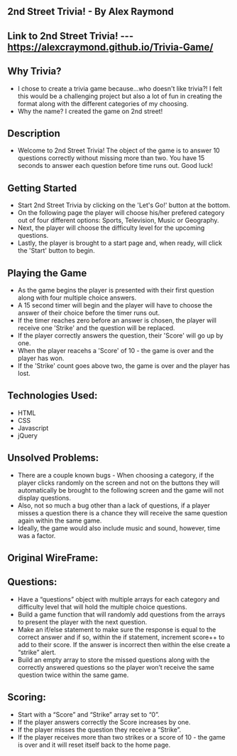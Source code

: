 ## 2nd Street Trivia! - By Alex Raymond 

## Link to 2nd Street Trivia! --- https://alexcraymond.github.io/Trivia-Game/

## Why Trivia?

* I chose to create a trivia game because...who doesn't like trivia?!  I felt this would be a challenging project but also a lot of fun in creating the format along with the different categories of my choosing.
* Why the name?  I created the game on 2nd street!

## Description
* Welcome to 2nd Street Trivia!  The object of the game is to answer 10 questions correctly without missing more than two.  You have 15 seconds to answer each question before time runs out.  Good luck!

## Getting Started

* Start 2nd Street Trivia by clicking on the 'Let's Go!' button at the bottom.
* On the following page the player will choose his/her prefered category out of four different options: Sports, Television, Music or Geography.
* Next, the player will choose the difficulty level for the upcoming questions.
* Lastly, the player is brought to a start page and, when ready, will click the 'Start' button to begin.

## Playing the Game

* As the game begins the player is presented with their first question along with four multiple choice answers.
* A 15 second timer will begin and the player will have to choose the answer of their choice before the timer runs out.
* If the timer reaches zero before an answer is chosen, the player will receive one 'Strike' and the question will be replaced.
* If the player correctly answers the question, their 'Score' will go up by one.
* When the player reacehs a 'Score' of 10 - the game is over and the player has won.
* If the 'Strike' count goes above two, the game is over and the player has lost.

## Technologies Used:

* HTML
* CSS
* Javascript
* jQuery

## Unsolved Problems:

* There are a couple known bugs - When choosing a category, if the player clicks randomly on the screen and not on the buttons they will automatically be brought to the following screen and the game will not display questions.
* Also, not so much a bug other than a lack of questions, if a player misses a question there is a chance they will receive the same question again within the same game.
* Ideally, the game would also include music and sound, however, time was a factor.


## Original WireFrame:


## Questions:

* Have a “questions” object with multiple arrays for each category and difficulty level that will hold the multiple choice questions. 
* Build a game function that will randomly add questions from the arrays to present the player with the next question.
* Make an if/else statement to make sure the response is equal to the correct answer and if so, within the if statement, increment score++ to add to their score. If the answer is incorrect then within the else create a “strike” alert.
* Build an empty array to store the missed questions along with the correctly answered questions so the player won’t receive the same question twice within the same game.


## Scoring:

* Start with a “Score” and “Strike” array set to “0”.
* If the player answers correctly the Score increases by one.
* If the player misses the question they receive a “Strike”.
* If the player receives more than two strikes or a score of 10 - the game is over and it will reset itself back to the home page.
